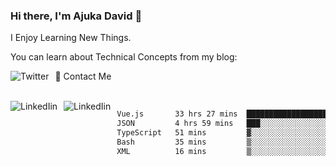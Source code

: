 ### Hi there, I'm Ajuka David 🥷

I Enjoy Learning New Things.

You can learn about Technical Concepts from my blog:

<a href="https://tobit.hashnode.dev/"> <img src="https://img.shields.io/badge/Hashnode-2962FF?style=for-the-badge&logo=hashnode&logoColor=white"
     alt="Twitter"
     style="float: left; margin-right: 10px;" /> </a>


📱 Contact Me

<br />
<a href="https://www.linkedin.com/in/david-ajuka-630660144/"> <img src="https://img.shields.io/badge/LinkedIn-0077B5?style=for-the-badge&logo=linkedin&logoColor=white"
     alt="LinkedIin"
     style="float: left; margin-right: 10px;" /> </a> <a href="mailto:ajuka.zephiniah@gmail.com"> <img src="https://img.shields.io/badge/Gmail-D14836?style=for-the-badge&logo=gmail&logoColor=white"
     alt="LinkedIin"
     style="float: left; margin-right: 10px;" /> </a>
     

<!--START_SECTION:waka-->

```txt
Vue.js       33 hrs 27 mins  ████████████████████▒░░░░   81.95 %
JSON         4 hrs 59 mins   ███░░░░░░░░░░░░░░░░░░░░░░   12.23 %
TypeScript   51 mins         ▓░░░░░░░░░░░░░░░░░░░░░░░░   02.10 %
Bash         35 mins         ▒░░░░░░░░░░░░░░░░░░░░░░░░   01.44 %
XML          16 mins         ▒░░░░░░░░░░░░░░░░░░░░░░░░   00.68 %
```

<!--END_SECTION:waka-->
